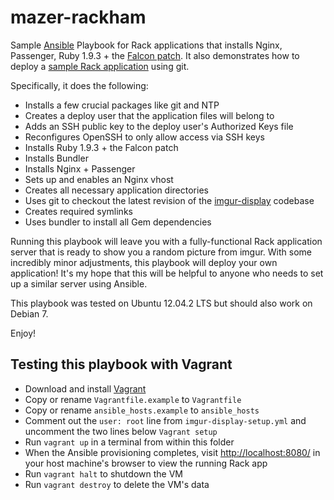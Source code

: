 mazer-rackham
=============

 Sample [Ansible](http://www.ansibleworks.com/) Playbook for Rack applications that installs Nginx, Passenger, Ruby 1.9.3 + the [Falcon patch](https://gist.github.com/funny-falcon/4755042). It also demonstrates how to deploy a [sample Rack application](https://github.com/jlund/imgur-display) using git.

 Specifically, it does the following:

 * Installs a few crucial packages like git and NTP
 * Creates a deploy user that the application files will belong to
 * Adds an SSH public key to the deploy user's Authorized Keys file
 * Reconfigures OpenSSH to only allow access via SSH keys
 * Installs Ruby 1.9.3 + the Falcon patch
 * Installs Bundler
 * Installs Nginx + Passenger
 * Sets up and enables an Nginx vhost
 * Creates all necessary application directories
 * Uses git to checkout the latest revision of the [imgur-display](https://github.com/jlund/imgur-display) codebase
 * Creates required symlinks
 * Uses bundler to install all Gem dependencies

Running this playbook will leave you with a fully-functional Rack application server that is ready to show you a random picture from imgur. With some incredibly minor adjustments, this playbook will deploy your own application! It's my hope that this will be helpful to anyone who needs to set up a similar server using Ansible.

This playbook was tested on Ubuntu 12.04.2 LTS but should also work on Debian 7.

Enjoy!

Testing this playbook with Vagrant
----------------------------------

* Download and install [Vagrant](http://vagrantup.com/)
* Copy or rename `Vagrantfile.example` to `Vagrantfile`
* Copy or rename `ansible_hosts.example` to `ansible_hosts`
* Comment out the `user: root` line from `imgur-display-setup.yml` and uncomment
  the two lines below `Vagrant setup`
* Run `vagrant up` in a terminal from within this folder
* When the Ansible provisioning completes, visit [http://localhost:8080/](localhost:8080)
  in your host machine's browser to view the running Rack app
* Run `vagrant halt` to shutdown the VM
* Run `vagrant destroy` to delete the VM's data
